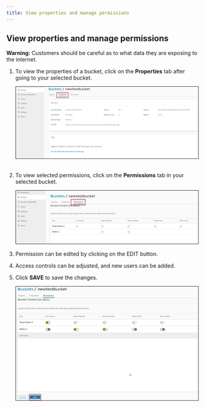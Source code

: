 ```yaml
---
title: View properties and manage permissions
---
```



## View properties and manage permissions

**Warning:** Customers should be careful as to what data they are exposing to the internet.

1. To view the properties of a bucket, click on the **Properties** tab after going to your selected bucket.

    ![001.png](./assets/bucket_properties.png)  
 
1. To view selected permissions, click on the **Permissions** tab in your selected bucket.

    ![002.png](./assets/bucket_permissions.png)  

1. Permission can be edited by clicking on the EDIT button.

1. Access controls can be adjusted, and new users can be added.

1. Click **SAVE** to save the changes.

    ![003.png](./assets/bucket_save.png)
